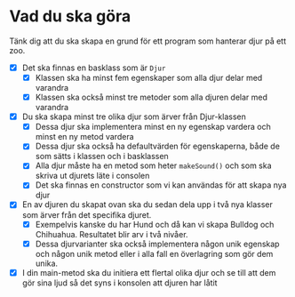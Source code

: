 # Vad du ska göra

Tänk dig att du ska skapa en grund för ett program som hanterar djur på ett zoo.

- [x]  Det ska finnas en basklass som är `Djur`
    - [x]  Klassen ska ha minst fem egenskaper som alla djur delar med varandra
    - [x]  Klassen ska också minst tre metoder som alla djuren delar med varandra
- [x]  Du ska skapa minst tre olika djur som ärver från Djur-klassen
    - [x]  Dessa djur ska implementera minst en ny egenskap vardera och minst en ny metod vardera
    - [x]  Dessa djur ska också ha defaultvärden för egenskaperna, både de som sätts i klassen och i basklassen
    - [x]  Alla djur måste ha en metod som heter `makeSound()` och som ska skriva ut djurets läte i consolen
    - [x]  Det ska finnas en constructor som vi kan användas för att skapa nya djur
- [x]  En av djuren du skapat ovan ska du sedan dela upp i två nya klasser som ärver från det specifika djuret.
    - [x]  Exempelvis kanske du har Hund och då kan vi skapa Bulldog och Chihuahua. Resultatet blir arv i två nivåer.
    - [x]  Dessa djurvarianter ska också implementera någon unik egenskap och någon unik metod eller i alla fall en överlagring som gör dem unika.
- [x]  I din main-metod ska du initiera ett flertal olika djur och se till att dem gör sina ljud så det syns i konsolen att djuren har låtit
